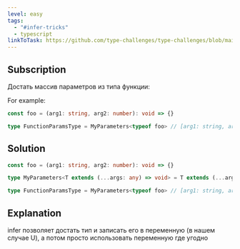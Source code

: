 ```yaml
---
level: easy
tags:
  - "#infer-tricks"
  - typescript
linkToTask: https://github.com/type-challenges/type-challenges/blob/main/questions/03312-easy-parameters/README.md
---
```

## Subscription

Достать массив параметров из типа функции:

For example:
```typescript
const foo = (arg1: string, arg2: number): void => {}

type FunctionParamsType = MyParameters<typeof foo> // [arg1: string, arg2: number]
```
## Solution
```typescript
const foo = (arg1: string, arg2: number): void => {}

type MyParameters<T extends (...args: any) => void> = T extends (...args: infer U) => void ? U : never;

type FunctionParamsType = MyParameters<typeof foo> // [arg1: string, arg2: number]
```
## Explanation

infer позволяет достать тип и записать его в переменную (в нашем случае U), а потом просто использовать переменную где угодно